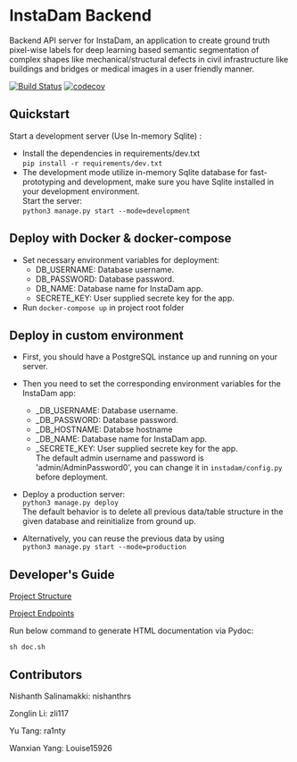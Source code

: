 # InstaDam Backend 

Backend API server for InstaDam, an application to create ground truth pixel-wise labels for deep learning based semantic segmentation of complex shapes like mechanical/structural defects in civil infrastructure like buildings and bridges or medical images in a user friendly manner.

[![Build Status](https://travis-ci.org/ra1nty/InstaDam-backend.svg?branch=master)](https://travis-ci.org/ra1nty/InstaDam-backend)
[![codecov](https://codecov.io/gh/ra1nty/InstaDam-backend/branch/master/graph/badge.svg)](https://codecov.io/gh/ra1nty/InstaDam-backend)

## Quickstart

Start a development server (Use In-memory Sqlite) :
* Install the dependencies in requirements/dev.txt  
  `pip install -r requirements/dev.txt`
* The development mode utilize in-memory Sqlite database for fast-prototyping and development,
  make sure you have Sqlite installed in your development environment.  
  Start the server:  
`python3 manage.py start --mode=development`

## Deploy with Docker & docker-compose
  * Set necessary environment variables for deployment: 
      - DB_USERNAME: Database username.
      - DB_PASSWORD: Database password.
      - DB_NAME: Database name for InstaDam app.
      - SECRETE_KEY: User supplied secrete key for the app.
  * Run ```docker-compose up``` in project root folder

## Deploy in custom environment
  * First, you should have a PostgreSQL instance up and running on your server.
  * Then you need to set the corresponding environment variables for the InstaDam app:
      - _DB_USERNAME: Database username.
      - _DB_PASSWORD: Database password.
      - _DB_HOSTNAME: Databse hostname
      - _DB_NAME: Database name for InstaDam app.
      - _SECRETE_KEY: User supplied secrete key for the app.  
   The default admin username and password is 'admin/AdminPassword0', you can change it in
    ```instadam/config.py``` before deployment.
  * Deploy a production server:  
  `python3 manage.py deploy`  
    The default behavior is to delete all previous data/table structure in the given database
    and reinitialize from ground up.  
    
  * Alternatively, you can reuse the previous data by using  
  `python3 manage.py start --mode=production`

## Developer's Guide

[Project Structure](doc/contribution.md)

[Project Endpoints](doc/endpoints.md)

Run below command to generate HTML documentation via Pydoc:
```
sh doc.sh
```

## Contributors
Nishanth Salinamakki: nishanthrs

Zonglin Li: zli117

Yu Tang: ra1nty

Wanxian Yang: Louise15926
